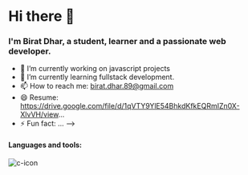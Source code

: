 # Hi there 👋
### I'm Birat Dhar, a student, learner and a passionate web developer.



- 🔭 I’m currently working on javascript projects
- 🌱 I’m currently learning fullstack development.
- 📫 How to reach me: <a>birat.dhar.89@gmail.com</a>
- 😄 Resume: <a>https://drive.google.com/file/d/1qVTY9YlE54BhkdKfkEQRmIZn0X-XlvVH/view</a>...
- ⚡ Fun fact: ...
-->

#### Languages and tools:
![c-icon](https://user-images.githubusercontent.com/26957756/120598603-126f7480-c464-11eb-85c2-2bdc271cefc8.png)
